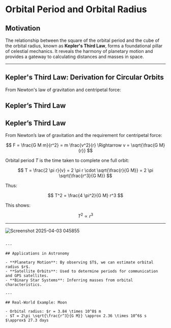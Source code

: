 # Orbital Period and Orbital Radius

## Motivation

The relationship between the square of the orbital period and the cube of the orbital radius, known as **Kepler's Third Law**, forms a foundational pillar of celestial mechanics. It reveals the harmony of planetary motion and provides a gateway to calculating distances and masses in space.

---

## Kepler's Third Law: Derivation for Circular Orbits

From Newton's law of gravitation and centripetal force:

## Kepler’s Third Law

## Kepler’s Third Law

From Newton’s law of gravitation and the requirement for centripetal force:

$$
F = \frac{G M m}{r^2} = m \frac{v^2}{r} \Rightarrow v = \sqrt{\frac{G M}{r}}
$$

Orbital period $T$ is the time taken to complete one full orbit:

$$
T = \frac{2 \pi r}{v} = 2 \pi r \cdot \sqrt{\frac{r}{G M}} = 2 \pi \sqrt{\frac{r^3}{G M}}
$$

Thus:

$$
T^2 = \frac{4 \pi^2}{G M} r^3
$$

This shows:

$$
T^2 \propto r^3
$$



---
![Screenshot 2025-04-03 045855](https://github.com/user-attachments/assets/641bd61d-1c09-4c3f-a839-82e31412ceee)


```

---

## Applications in Astronomy

- **Planetary Motion**: By observing $T$, we can estimate orbital radius $r$.
- **Satellite Orbits**: Used to determine periods for communication and GPS satellites.
- **Binary Star Systems**: Inferring masses from orbital characteristics.

---

## Real-World Example: Moon

- Orbital radius: $r = 3.84 \times 10^8$ m
- $T = 2\pi \sqrt{\frac{r^3}{G M}} \approx 2.36 \times 10^6$ s $\approx$ 27.3 days

